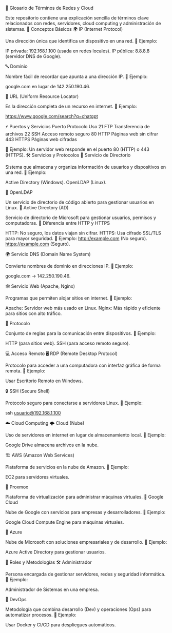 🚀 Glosario de Términos de Redes y Cloud

Este repositorio contiene una explicación sencilla de términos clave relacionados con redes, servidores, cloud computing y administración de sistemas.
📌 Conceptos Básicos
🌍 IP (Internet Protocol)

Una dirección única que identifica un dispositivo en una red.
🔹 Ejemplo:

 IP privada: 192.168.1.100 (usada en redes locales).
 IP pública: 8.8.8.8 (servidor DNS de Google).

🔤 Dominio

Nombre fácil de recordar que apunta a una dirección IP.
🔹 Ejemplo:

google.com en lugar de 142.250.190.46.

🔗 URL (Uniform Resource Locator)

Es la dirección completa de un recurso en internet.
🔹 Ejemplo:

 https://www.google.com/search?q=chatgpt

⚡ Puertos y Servicios
Puerto	Protocolo	Uso
21	FTP	Transferencia de archivos
22	SSH	Acceso remoto seguro
80	HTTP	Páginas web sin cifrar
443	HTTPS	Páginas web cifradas

🔹 Ejemplo: Un servidor web responde en el puerto 80 (HTTP) o 443 (HTTPS).
🛠️ Servicios y Protocolos
📂 Servicio de Directorio

Sistema que almacena y organiza información de usuarios y dispositivos en una red.
🔹 Ejemplo:

 Active Directory (Windows).
 OpenLDAP (Linux).

🔐 OpenLDAP

Un servicio de directorio de código abierto para gestionar usuarios en Linux.
🏢 Active Directory (AD)

Servicio de directorio de Microsoft para gestionar usuarios, permisos y computadoras.
🔄 Diferencia entre HTTP y HTTPS

HTTP: No seguro, los datos viajan sin cifrar.
HTTPS: Usa cifrado SSL/TLS para mayor seguridad.
    🔹 Ejemplo:
    http://example.com (No seguro).
    https://example.com (Seguro).

🌍 Servicio DNS (Domain Name System)

Convierte nombres de dominio en direcciones IP.
🔹 Ejemplo:

 google.com → 142.250.190.46.

🕸️ Servicio Web (Apache, Nginx)

Programas que permiten alojar sitios en internet.
🔹 Ejemplo:

 Apache: Servidor web más usado en Linux.
 Nginx: Más rápido y eficiente para sitios con alto tráfico.

📡 Protocolo

Conjunto de reglas para la comunicación entre dispositivos.
🔹 Ejemplo:

 HTTP (para sitios web).
 SSH (para acceso remoto seguro).

💻 Acceso Remoto
🖥️ RDP (Remote Desktop Protocol)

Protocolo para acceder a una computadora con interfaz gráfica de forma remota.
🔹 Ejemplo:

 Usar Escritorio Remoto en Windows.

🔒 SSH (Secure Shell)

Protocolo seguro para conectarse a servidores Linux.
🔹 Ejemplo:

ssh usuario@192.168.1.100

☁️ Cloud Computing
🌩️ Cloud (Nube)

Uso de servidores en internet en lugar de almacenamiento local.
🔹 Ejemplo:

 Google Drive almacena archivos en la nube.

🏗️ AWS (Amazon Web Services)

Plataforma de servicios en la nube de Amazon.
🔹 Ejemplo:

 EC2 para servidores virtuales.

🔄 Proxmox

Plataforma de virtualización para administrar máquinas virtuales.
🚀 Google Cloud

Nube de Google con servicios para empresas y desarrolladores.
🔹 Ejemplo:

 Google Cloud Compute Engine para máquinas virtuales.

🔷 Azure

Nube de Microsoft con soluciones empresariales y de desarrollo.
🔹 Ejemplo:

 Azure Active Directory para gestionar usuarios.

🎯 Roles y Metodologías
🛠️ Administrador

Persona encargada de gestionar servidores, redes y seguridad informática.
🔹 Ejemplo:

Administrador de Sistemas en una empresa.

🔄 DevOps

Metodología que combina desarrollo (Dev) y operaciones (Ops) para automatizar procesos.
🔹 Ejemplo:

 Usar Docker y CI/CD para despliegues automáticos.
